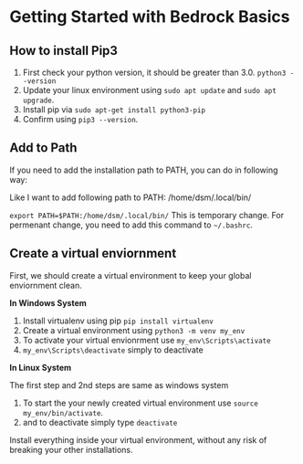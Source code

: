 # Getting Started with Bedrock Basics

## How to install Pip3

1. First check your python version, it should be greater than 3.0. `python3 --version`
2. Update your linux environment using `sudo apt update` and `sudo apt upgrade`.
3. Install pip via `sudo apt-get install python3-pip`
4. Confirm using `pip3 --version`.

## Add to Path

If you need to add the installation path to PATH, you can do in following way:

Like I want to add following path to PATH: /home/dsm/.local/bin/

`export PATH=$PATH:/home/dsm/.local/bin/`  This is temporary change. For permenant change, you need to add this command to `~/.bashrc`.


## Create a virtual enviornment

First, we should create a virtual environment to keep your global enviornment clean. 

**In Windows System**

1. Install virtualenv using pip `pip install virtualenv`
2. Create a virtual environment using `python3 -m venv my_env`
3. To activate your virtual envionrment use `my_env\Scripts\activate`
4. `my_env\Scripts\deactivate` simply to deactivate

**In Linux System**

The first step and 2nd steps are same as windows system
1. To start the your newly created virtual environment use `source my_env/bin/activate`.
2. and to deactivate simply type `deactivate`

Install everything inside your virtual environment, without any risk of breaking your other installations.
